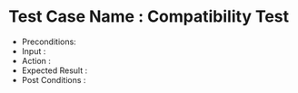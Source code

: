 # Test Case Name : Compatibility Test
* Preconditions:
* Input :
* Action :
* Expected Result :
* Post Conditions :
